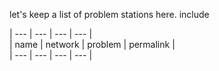 let's keep a list of problem stations here. include 

| --- | --- | --- | --- |   
| name | network | problem | permalink |  
| --- | --- | --- | --- |   